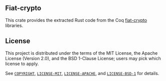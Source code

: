 ## Fiat-crypto

This crate provides the extracted Rust code from the Coq
[fiat-crypto](https://github.com/REDACTED/fiat-crypto) libraries.


## License
This project is distributed under the terms of the MIT License, the Apache License (Version 2.0), and the BSD 1-Clause License; users may pick which license to apply.

See [`COPYRIGHT`](COPYRIGHT), [`LICENSE-MIT`](LICENSE-MIT), [`LICENSE-APACHE`](LICENSE-APACHE), and [`LICENSE-BSD-1`](LICENSE-BSD-1) for details.
